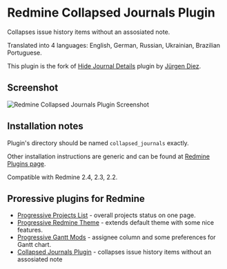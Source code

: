 Redmine Collapsed Journals Plugin
=================================

Collapses issue history items without an assosiated note.

Translated into 4 languages: English, German, Russian, Ukrainian, Brazilian Portuguese.

This plugin is the fork of [Hide Journal Details](http://www.redmine.org/plugins/hide_journal_details) plugin by [Jürgen Diez](http://www.redmine.org/users/76374).

Screenshot
----------
![Redmine Collapsed Journals Plugin Screenshot](http://stgeneral.github.io/redmine-collapsed-journals/images/screenshots/collapsed-journals-screenshot.png)

Installation notes
------------------

Plugin's directory should be named `collapsed_journals` exactly.

Other installation instructions are generic and can be found at [Redmine Plugins page](http://www.redmine.org/projects/redmine/wiki/Plugins).

Compatible with Redmine 2.4, 2.3, 2.2.

Proressive plugins for Redmine
------------------------------------

* [Progressive Projects List](http://stgeneral.github.io/redmine-progressive-projects-list/) - overall projects status on one page.
* [Progressive Redmine Theme](http://stgeneral.github.io/redmine-progressive-theme/) - extends default theme with some nice features.
* [Progressive Gantt Mods](http://stgeneral.github.io/redmine-progressive-gantt-mods/) - assignee column and some preferences for Gantt chart.
* [Collapsed Journals Plugin](https://github.com/stgeneral/redmine-collapsed-journals) - collapses issue history items without an assosiated note


